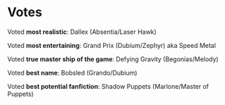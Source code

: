 <!-- TITLE: Ships -->
<!-- SUBTITLE: Let the love flow -->

# Votes
Voted **most realistic**: Dallex (Absentia/Laser Hawk)

Voted **most entertaining**: Grand Prix (Dubium/Zephyr) aka Speed Metal

Voted **true master ship of the game**: Defying Gravity (Begonias/Melody)

Voted **best name**: Bobsled (Grando/Dubium)

Voted **best potential fanfiction**: Shadow Puppets (Marlone/Master of Puppets)
